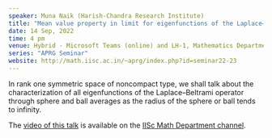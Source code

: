 ```yaml
---
speaker: Muna Naik (Harish-Chandra Research Institute)
title: "Mean value property in limit for eigenfunctions of the Laplace–Beltrami operator on symmetric spaces"
date: 14 Sep, 2022
time: 4 pm
venue: Hybrid - Microsoft Teams (online) and LH-1, Mathematics Department
series: "APRG Seminar"
website: http://math.iisc.ac.in/~aprg/index.php?id=seminar22-23
---
```


In rank one symmetric space of noncompact type, we shall talk about the characterization of all eigenfunctions
of the Laplace–Beltrami operator through sphere and ball averages as the radius of the sphere or ball tends to
infinity.

The [video of this talk](https://www.youtube.com/watch?v=lbbezmlpK3w&list=PLQXtaLhI1-1qxOEykh-1WOFkYuIzEE-ev) is available
on the [IISc Math Department channel](https://www.youtube.com/channel/UCR5Igvq9HScQKlPr-0coSIg/playlists).
